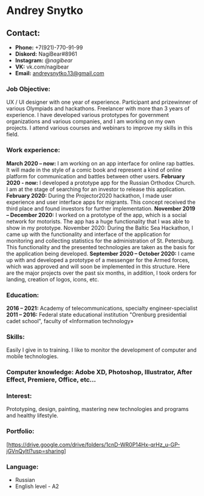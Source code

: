 # **Andrey Snytko**

## **Contact:**
* **Phone:** +7(921)-770-91-99
* **Diskord:** NagiBear#8961
* **Instagram:** @_nagibear_
* **VK:** vk.com/nagibear
* **Email:** andreysnytko.13@gmail.com

### **Job Objective:**
UX / UI designer with one year of experience. Participant and prizewinner of various Olympiads
and hackathons. Freelancer with more than 3 years of experience. I have developed various prototypes
for government organizations and various companies, and I am working on my
own projects. I attend various courses and webinars to improve my skills in this field.
### **Work experience:**
**March 2020 – now:** I am working on an app interface for online rap battles. It will made in the
style of a comic book and represent a kind of online platform for communication and battles between
other users.
**February 2020 - now:** I developed a prototype app for the Russian Orthodox Church. I am at
the stage of searching for an investor to release this application.
**February 2020:** During the Projector2020 hackathon, I made user experience and user interface
apps for migrants. This concept received the third place and found investors for further
implementation.
**November 2019 – December 2020:** I worked on a prototype of the app, which is a social network
for motorists. The app has a huge functionality that I was able to show in my prototype.
November 2020: During the Baltic Sea Hackathon, I came up with the functionality and interface
of the application for monitoring and collecting statistics for the administration of St. Petersburg. This
functionality and the presented technologies are taken as the basis for the application being developed.
**September 2020 – October 2020:** I came up with and developed a prototype of a messenger for
the Armed forces, which was approved and will soon be implemented in this structure.
Here are the major projects over the past six months, in addition, I took orders for landing,
creation of logos, icons, etc.

### **Education:**
**2016 – 2021:** Academy of telecommunications, specialty engineer-specialist
**2011 – 2016:** Federal state educational institution "Orenburg presidential cadet school", faculty
of «Information technology»

### **Skills:**
Easily I give in to training. I like to monitor the development of computer and mobile
technologies.

### **Computer knowledge:** Adobe XD, Photoshop, Illustrator, After Effect, Premiere, Office, etc...

### **Interest:**
Prototyping, design, painting, mastering new technologies and programs and healthy lifestyle.


### **Portfolio:** 
[https://drive.google.com/drive/folders/1cnD-WR0P14Hx-qrHz_u-GP-jGVnQyItl?usp=sharing]


### **Language:**
* Russian
* English level - A2